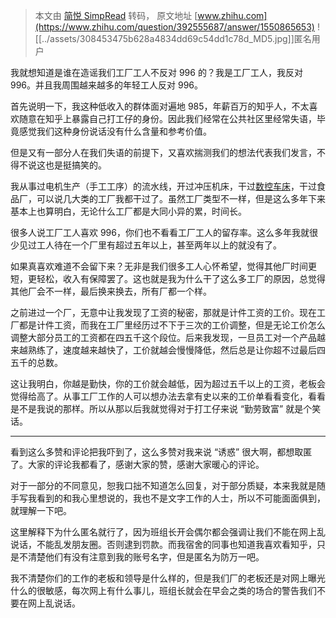 > 本文由 [简悦 SimpRead](http://ksria.com/simpread/) 转码， 原文地址 [www.zhihu.com](https://www.zhihu.com/question/392555687/answer/1550865653) ![[../assets/308453475b628a4834dd69c54dd1c78d_MD5.jpg]]匿名用户

我就想知道是谁在造谣我们工厂工人不反对 996 的？我是工厂工人，我反对 996。并且我周围越来越多的年轻工人反对 996。

首先说明一下，我这种低收入的群体面对遍地 985，年薪百万的知乎人，不太喜欢随意在知乎上暴露自己打工仔的身份。因此我们经常在公共社区里经常失语，毕竟感觉我们这种身份说话没有什么含量和参考价值。

但是又有一部分人在我们失语的前提下，又喜欢揣测我们的想法代表我们发言，不得不说这也是挺搞笑的。

我从事过电机生产（手工工序）的流水线，开过冲压机床，干过[数控车床](https://www.zhihu.com/search?q=%E6%95%B0%E6%8E%A7%E8%BD%A6%E5%BA%8A&search_source=Entity&hybrid_search_source=Entity&hybrid_search_extra=%7B%22sourceType%22%3A%22answer%22%2C%22sourceId%22%3A1550865653%7D)，干过食品厂，可以说几大类的工厂我都干过了。虽然工厂类型不一样，但是这么多年下来基本上也算明白，无论什么工厂都是大同小异的累，时间长。

很多人说工厂工人喜欢 996，你们也不看看工厂工人的留存率。这么多年我就很少见过工人待在一个厂里有超过五年以上，甚至两年以上的就没有了。

如果真喜欢难道不会留下来？无非是我们很多工人心怀希望，觉得其他厂时间更短，更轻松，收入有保障罢了。这也就是我为什么干了这么多工厂的原因，总觉得其他厂会不一样，最后换来换去，所有厂都一个样。

之前进过一个厂，无意中让我发现了工资的秘密，那就是计件工资的工价。现在工厂都是计件工资，而我在工厂里经历过不下于三次的工价调整，但是无论工价怎么调整大部分员工的工资都在四五千这个段位。后来我发现，一旦员工对一个产品越来越熟练了，速度越来越快了，工价就越会慢慢降低，然后总是让你超不过最后四五千的总数。

这让我明白，你越是勤快，你的工价就会越低，因为超过五千以上的工资，老板会觉得给高了。从事工厂工作的人可以想办法去拿有史以来的工价单看看变化，看看是不是我说的那样。所以从那以后我就觉得对于打工仔来说 “勤劳致富” 就是个笑话。

* * *

看到这么多赞和评论把我吓到了，这么多赞对我来说 “诱惑” 很大啊，都想取匿了。大家的评论我都看了，感谢大家的赞，感谢大家暖心的评论。

对于一部分的不同意见，恕我口拙不知道怎么回复，对于部分质疑，本来我就是随手写我看到的和我心里想说的，我也不是文字工作的人士，所以不可能面面俱到，就理解一下吧。

这里解释下为什么匿名就行了，因为班组长开会偶尔都会强调让我们不能在网上乱说话，不能乱发朋友圈。否则逮到罚款。而我宿舍的同事也知道我喜欢看知乎，只是不清楚他们有没有注意到我的账号名字，但是匿名为防万一吧。

我不清楚你们的工作的老板和领导是什么样的，但是我们厂的老板还是对网上曝光什么的很敏感，每次网上有什么事儿，班组长就会在早会之类的场合的警告我们不要在网上乱说话。